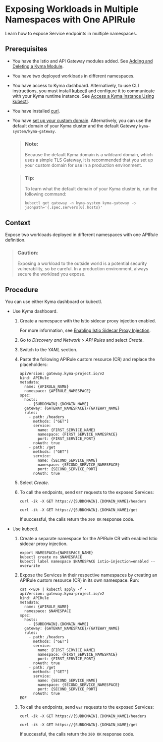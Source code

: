 <!-- loioe17f6904f62c448480381ccddac46532 -->

# Exposing Workloads in Multiple Namespaces with One APIRule

Learn how to expose Service endpoints in multiple namespaces.



<a name="loioe17f6904f62c448480381ccddac46532__prereq_adk_mv3_x2c"/>

## Prerequisites

-   You have the Istio and API Gateway modules added. See [Adding and Deleting a Kyma Module](../50-administration-and-ops/adding-and-deleting-a-kyma-module-1b548e9.md#loio1b548e9ad4744b978b8b595288b0cb5c).
-   You have two deployed workloads in different namespaces.
-   You have access to Kyma dashboard. Alternatively, to use CLI instructions, you must install [kubectl](https://kubernetes.io/docs/tasks/tools/#kubectl) and configure it to communicate with your Kyma runtime instance. See [Access a Kyma Instance Using kubectl](access-a-kyma-instance-using-kubectl-3e25944.md).
-   You have installed [curl](https://curl.se/).
-   You have [set up your custom domain](https://kyma-project.io/#/api-gateway/user/tutorials/01-10-setup-custom-domain-for-workload). Alternatively, you can use the default domain of your Kyma cluster and the default Gateway `kyma-system/kyma-gateway`.

    > ### Note:  
    > Because the default Kyma domain is a wildcard domain, which uses a simple TLS Gateway, it is recommended that you set up your custom domain for use in a production environment.

    > ### Tip:  
    > To learn what the default domain of your Kyma cluster is, run the following command:
    > 
    > ```
    > kubectl get gateway -n kyma-system kyma-gateway -o jsonpath='{.spec.servers[0].hosts}'
    > ```




<a name="loioe17f6904f62c448480381ccddac46532__context_lsv_pjz_x2c"/>

## Context

Expose two workloads deployed in different namespaces with one APIRule definition.

> ### Caution:  
> Exposing a workload to the outside world is a potential security vulnerability, so be careful. In a production environment, always secure the workload you expose.



## Procedure

You can use either Kyma dashboard or kubectl.

-   Use Kyma dashboard.

    1.  Create a namespace with the Istio sidecar proxy injection enabled.

        For more information, see [Enabling Istio Sidecar Proxy Injection](enabling-istio-sidecar-proxy-injection-b3c6f1d.md).

    2.  Go to *Discovery and Network \> API Rules* and select *Create*.

    3.  Switch to the *YAML* section.

    4.  Paste the following APIRule custom resource \(CR\) and replace the placeholders:

        ```
        apiVersion: gateway.kyma-project.io/v2
        kind: APIRule
        metadata:
          name: {APIRULE_NAME}
          namespace: {APIRULE_NAMESPACE}
        spec:
          hosts:
            - {SUBDOMAIN}.{DOMAIN_NAME}
          gateway: {GATEWAY_NAMESPACE}/{GATEWAY_NAME}
          rules:
            - path: /headers
              methods: ["GET"]
              service:
                name: {FIRST_SERVICE_NAME}
                namespace: {FIRST_SERVICE_NAMESPACE}
                port: {FIRST_SERVICE_PORT}
              noAuth: true
            - path: /get
              methods: ["GET"]
              service:
                name: {SECOND_SERVICE_NAME}
                namespace: {SECOND_SERVICE_NAMESPACE}
                port: {SECOND_SERVICE_PORT}
              noAuth: true
        ```

    5.  Select *Create*.

    6.  To call the endpoints, send `GET` requests to the exposed Services:

        ```
        curl -ik -X GET https://{SUBDOMAIN}.{DOMAIN_NAME}/headers
        
        curl -ik -X GET https://{SUBDOMAIN}.{DOMAIN_NAME}/get
        ```

        If successful, the calls return the `200 OK` response code.


-   Use kubectl.

    1.  Create a separate namespace for the APIRule CR with enabled Istio sidecar proxy injection.

        ```
        export NAMESPACE={NAMESPACE_NAME}
        kubectl create ns $NAMESPACE
        kubectl label namespace $NAMESPACE istio-injection=enabled --overwrite
        ```

    2.  Expose the Services in their respective namespaces by creating an APIRule custom resource \(CR\) in its own namespace. Run:

        ```
        cat <<EOF | kubectl apply -f -
        apiVersion: gateway.kyma-project.io/v2
        kind: APIRule
        metadata:
          name: {APIRULE_NAME}
          namespace: $NAMESPACE
        spec:
          hosts:
            - {SUBDOMAIN}.{DOMAIN_NAME}
          gateway: {GATEWAY_NAMESPACE}/{GATEWAY_NAME}
          rules:
            - path: /headers
              methods: ["GET"]
              service:
                name: {FIRST_SERVICE_NAME}
                namespace: {FIRST_SERVICE_NAMESPACE}
                port: {FIRST_SERVICE_PORT}
              noAuth: true
            - path: /get
              methods: ["GET"]
              service:
                name: {SECOND_SERVICE_NAME}
                namespace: {SECOND_SERVICE_NAMESPACE}
                port: {SECOND_SERVICE_PORT}
              noAuth: true
        EOF
        ```

    3.  To call the endpoints, send `GET` requests to the exposed Services:

        ```
        curl -ik -X GET https://{SUBDOMAIN}.{DOMAIN_NAME}/headers
        
        curl -ik -X GET https://{SUBDOMAIN}.{DOMAIN_NAME}/get
        ```

        If successful, the calls return the `200 OK` response code.



